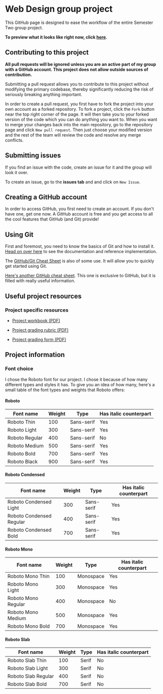 # Web Design group project

This GitHub page is designed to ease the workflow of the entire Semester Two group project.

**To preview what it looks like right now, click <a href="http://alexsmithfanning.github.io/group-website-project/">here</a>.**

## Contributing to this project

**All pull requests will be ignored unless you are an active part of my group with a GitHub account. This project does not allow outside sources of contribution.**

Submitting a pull request allows you to contribute to this project without modifying the primary codebase, thereby significantly reducing the risk of seriously breaking anything important.

In order to create a pull request, you first have to fork the project into your own account as a forked repository. To fork a project, click the `Fork` button near the top right corner of the page. It will then take you to your forked version of the code which you can do anything you want to. When you want to merge your changes back into the main repository, go to the repository page and click `New pull request`. Then just choose your modified version and the rest of the team will review the code and resolve any merge conflicts.

## Submitting issues

If you find an issue with the code, create an issue for it and the group will look it over.

To create an issue, go to the **issues tab** and and click on `New Issue`.

## Creating a GitHub account

In order to access GitHub, you first need to create an account. If you don't have one, get one now. A GitHub account is free and you get access to all the cool features that GitHub (and Git) provide!

## Using Git

First and foremost, you need to know the basics of Git and how to install it. <a href="https://git-scm.com/doc">Head on over here</a> to see the documentation and reference implementation.

The <a href="https://training.github.com/kit/downloads/github-git-cheat-sheet.pdf">GitHub/Git Cheat Sheet</a> is also of some use. It will allow you to quickly get started using Git.

[Here's another GitHub cheat sheet](https://github.com/tiimgreen/github-cheat-sheet). This one is exclusive to GitHub, but it is filled with really useful information.

## Useful project resources

### Project specific resources

* <a href="https://drive.google.com/file/d/0B1rYkN6kTOtDdzBiWUJmTGNtMnM/view?usp=sharing">Project workbook (PDF)</a>

* <a href="https://drive.google.com/file/d/0B1rYkN6kTOtDMGpOSXIxXzd5T2c/view?usp=sharing">Project grading rubric (PDF)</a>

* <a href="https://drive.google.com/file/d/0B1rYkN6kTOtDWHc5OV85bXdKVjA/view?usp=sharing">Project grading form (PDF)</a>

## Project information

### Font choice

I chose the Roboto font for our project. I chose it because of how many different types and styles it has. To give you an idea of how many, here's a small table of the font types and weights that Roboto offers:

#### Roboto

| Font name      | Weight | Type       | Has italic counterpart |
| -------------- | ------ | ---------- | ---------------------- |
| Roboto Thin    | 100    | Sans-serif | Yes                    |
| Roboto Light   | 300    | Sans-serif | Yes                    |
| Roboto Regular | 400    | Sans-serif | No                     |
| Roboto Medium  | 500    | Sans-serif | Yes                    |
| Roboto Bold    | 700    | Sans-serif | Yes                    |
| Roboto Black   | 900    | Sans-serif | Yes                    |

#### Roboto Condensed

| Font name                | Weight | Type       | Has italic counterpart |
| ------------------------ | ------ | ---------- | ---------------------- |
| Roboto Condensed Light   | 300    | Sans-serif | Yes                    |
| Roboto Condensed Regular | 400    | Sans-serif | Yes                    |
| Roboto Condensed Bold    | 700    | Sans-serif | Yes                    |

#### Roboto Mono

| Font name           | Weight | Type       | Has italic counterpart |
| ------------------- | ------ | ---------- | ---------------------- |
| Roboto Mono Thin    | 100    | Monospace  | Yes                    |
| Roboto Mono Light   | 300    | Monospace  | Yes                    |
| Roboto Mono Regular | 400    | Monospace  | No                     |
| Roboto Mono Medium  | 500    | Monospace  | Yes                    |
| Roboto Mono Bold    | 700    | Monospace  | Yes                    |

#### Roboto Slab

| Font name           | Weight | Type   | Has italic counterpart |
| ------------------- | ------ | ------ | ---------------------- |
| Roboto Slab Thin    | 100    | Serif  | No                     |
| Roboto Slab Light   | 300    | Serif  | No                     |
| Roboto Slab Regular | 400    | Serif  | No                     |
| Roboto Slab Bold    | 700    | Serif  | No                     |
